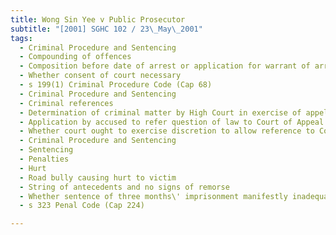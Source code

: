 ```yaml
---
title: Wong Sin Yee v Public Prosecutor 
subtitle: "[2001] SGHC 102 / 23\_May\_2001"
tags:
  - Criminal Procedure and Sentencing
  - Compounding of offences
  - Composition before date of arrest or application for warrant of arrest or summons
  - Whether consent of court necessary
  - s 199(1) Criminal Procedure Code (Cap 68)
  - Criminal Procedure and Sentencing
  - Criminal references
  - Determination of criminal matter by High Court in exercise of appellate jurisdiction
  - Application by accused to refer question of law to Court of Appeal
  - Whether court ought to exercise discretion to allow reference to Court of Appeal s 60(1) Supreme Court of Judicature Act (Cap 322, 1999 Ed)
  - Criminal Procedure and Sentencing
  - Sentencing
  - Penalties
  - Hurt
  - Road bully causing hurt to victim
  - String of antecedents and no signs of remorse
  - Whether sentence of three months\' imprisonment manifestly inadequate
  - s 323 Penal Code (Cap 224)

---
```


